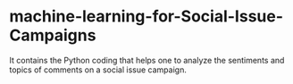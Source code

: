 # machine-learning-for-Social-Issue-Campaigns
It contains the Python coding that helps one to analyze the sentiments and topics of comments on a social issue campaign.
